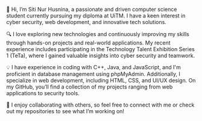 👋 Hi, I’m Siti Nur Husnina, a passionate and driven computer science student currently pursuing my diploma at UiTM. I have a keen interest in cyber security, web development, and innovative tech solutions.

🔍 I love exploring new technologies and continuously improving my skills through hands-on projects and real-world applications. My recent experience includes participating in the Technology Talent Exhibition Series 1 (TeTa), where I gained valuable insights into cyber security and teamwork.

💡 I have experience in coding with C++, Java, and JavaScript, and I'm proficient in database management using phpMyAdmin. Additionally, I specialize in web development, including HTML, CSS, and UI/UX design. On my GitHub, you’ll find a collection of my projects ranging from web applications to security tools.

🤝 I enjoy collaborating with others, so feel free to connect with me or check out my repositories to see what I’m working on!

